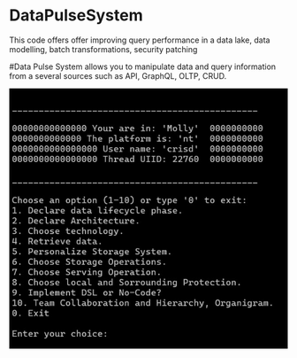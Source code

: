 # DataPulseSystem
This code offers  offer improving query performance in a data lake, data modelling, batch transformations, security patching


#Data Pulse System allows you to manipulate data and query information from a several sources such as API, GraphQL, OLTP, CRUD.


![CLI Interface](./assets/CLI_Interface.jpg "CLI Interface")
